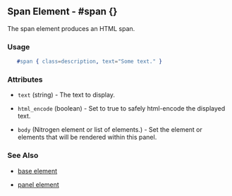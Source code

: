 

## Span Element - #span {}

  The span element produces an HTML span.

### Usage

```erlang
   #span { class=description, text="Some text." }

```

### Attributes

   * `text` (string) - The text to display.

   * `html_encode` (boolean) - Set to true to safely html-encode the displayed text.

   * `body` (Nitrogen element or list of elements.) - Set the element or elements that will be rendered within this panel.

### See Also

 *  [base element](./element_base.md)

 *  [panel element](./panel.md)

 
